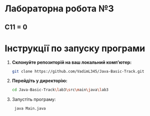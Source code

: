 # Лабораторна робота №3
## C11 = 0
# Інструкції по запуску програми
1. **Склонуйте репозиторій на ваш локальний комп’ютер:**
   ```bash
   git clone https://github.com/VadimL345/Java-Basic-Track.git
   
2. **Перейдіть у директорію:**
   ```bash
   cd Java-Basic-Track\lab3\src\main\java\lab3
3. Запустіть програму:
   ```bash
    java Main.java
